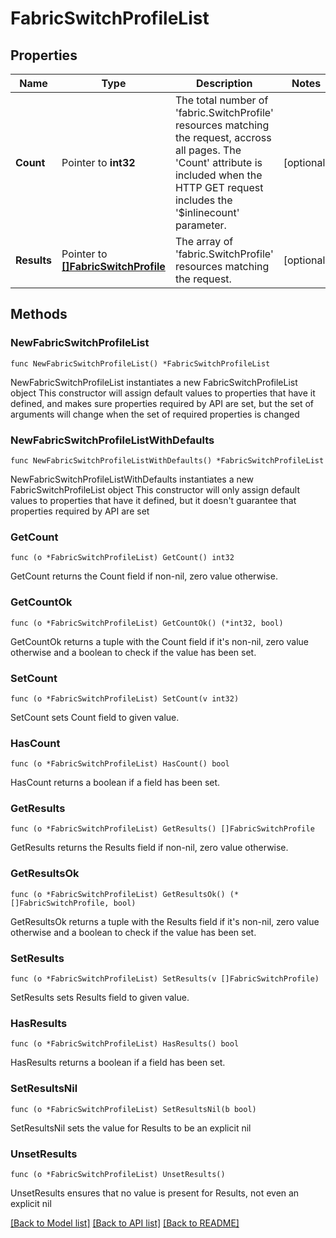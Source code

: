# FabricSwitchProfileList

## Properties

Name | Type | Description | Notes
------------ | ------------- | ------------- | -------------
**Count** | Pointer to **int32** | The total number of &#39;fabric.SwitchProfile&#39; resources matching the request, accross all pages. The &#39;Count&#39; attribute is included when the HTTP GET request includes the &#39;$inlinecount&#39; parameter. | [optional] 
**Results** | Pointer to [**[]FabricSwitchProfile**](FabricSwitchProfile.md) | The array of &#39;fabric.SwitchProfile&#39; resources matching the request. | [optional] 

## Methods

### NewFabricSwitchProfileList

`func NewFabricSwitchProfileList() *FabricSwitchProfileList`

NewFabricSwitchProfileList instantiates a new FabricSwitchProfileList object
This constructor will assign default values to properties that have it defined,
and makes sure properties required by API are set, but the set of arguments
will change when the set of required properties is changed

### NewFabricSwitchProfileListWithDefaults

`func NewFabricSwitchProfileListWithDefaults() *FabricSwitchProfileList`

NewFabricSwitchProfileListWithDefaults instantiates a new FabricSwitchProfileList object
This constructor will only assign default values to properties that have it defined,
but it doesn't guarantee that properties required by API are set

### GetCount

`func (o *FabricSwitchProfileList) GetCount() int32`

GetCount returns the Count field if non-nil, zero value otherwise.

### GetCountOk

`func (o *FabricSwitchProfileList) GetCountOk() (*int32, bool)`

GetCountOk returns a tuple with the Count field if it's non-nil, zero value otherwise
and a boolean to check if the value has been set.

### SetCount

`func (o *FabricSwitchProfileList) SetCount(v int32)`

SetCount sets Count field to given value.

### HasCount

`func (o *FabricSwitchProfileList) HasCount() bool`

HasCount returns a boolean if a field has been set.

### GetResults

`func (o *FabricSwitchProfileList) GetResults() []FabricSwitchProfile`

GetResults returns the Results field if non-nil, zero value otherwise.

### GetResultsOk

`func (o *FabricSwitchProfileList) GetResultsOk() (*[]FabricSwitchProfile, bool)`

GetResultsOk returns a tuple with the Results field if it's non-nil, zero value otherwise
and a boolean to check if the value has been set.

### SetResults

`func (o *FabricSwitchProfileList) SetResults(v []FabricSwitchProfile)`

SetResults sets Results field to given value.

### HasResults

`func (o *FabricSwitchProfileList) HasResults() bool`

HasResults returns a boolean if a field has been set.

### SetResultsNil

`func (o *FabricSwitchProfileList) SetResultsNil(b bool)`

 SetResultsNil sets the value for Results to be an explicit nil

### UnsetResults
`func (o *FabricSwitchProfileList) UnsetResults()`

UnsetResults ensures that no value is present for Results, not even an explicit nil

[[Back to Model list]](../README.md#documentation-for-models) [[Back to API list]](../README.md#documentation-for-api-endpoints) [[Back to README]](../README.md)


